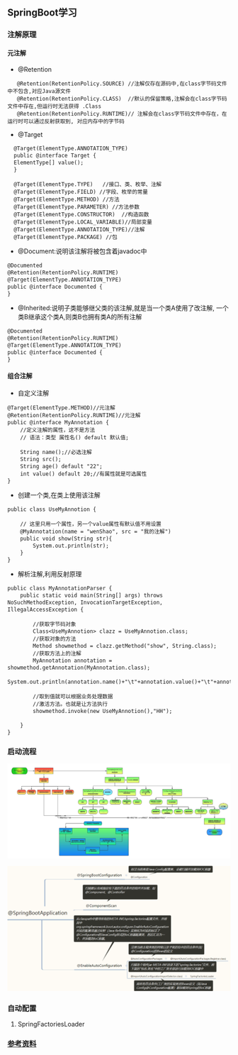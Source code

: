 ## SpringBoot学习

### 注解原理
#### 元注解
  - @Retention
  ```
     @Retention(RetentionPolicy.SOURCE) //注解仅存在源码中,在class字节码文件中不包含,对应Java源文件
     @Retention(RetentionPolicy.CLASS)  //默认的保留策略,注解会在class字节码文件中存在,但运行时无法获得 .Class
     @Retention(RetentionPolicy.RUNTIME)// 注解会在class字节码文件中存在，在运行时可以通过反射获取到, 对应内存中的字节码
  ```
  - @Target
  ```
    @Target(ElementType.ANNOTATION_TYPE)
    public @interface Target {
    ElementType[] value();
    }
    
    @Target(ElementType.TYPE)   //接口、类、枚举、注解
    @Target(ElementType.FIELD) //字段、枚举的常量
    @Target(ElementType.METHOD) //方法
    @Target(ElementType.PARAMETER) //方法参数
    @Target(ElementType.CONSTRUCTOR)  //构造函数
    @Target(ElementType.LOCAL_VARIABLE)//局部变量
    @Target(ElementType.ANNOTATION_TYPE)//注解
    @Target(ElementType.PACKAGE) //包
  ```
  - @Document:说明该注解将被包含着javadoc中
  ```
  @Documented
  @Retention(RetentionPolicy.RUNTIME)
  @Target(ElementType.ANNOTATION_TYPE)
  public @interface Documented {
  }
  ```
  - @Inherited:说明子类能够继父类的该注解,就是当一个类A使用了改注解,
               一个类B继承这个类A,则类B也拥有类A的所有注解
  ```
  @Documented
  @Retention(RetentionPolicy.RUNTIME)
  @Target(ElementType.ANNOTATION_TYPE)
  public @interface Documented {
  }
  ```
#### 组合注解
  - 自定义注解
  ```
  @Target(ElementType.METHOD)//元注解
  @Retention(RetentionPolicy.RUNTIME)//元注解
  public @interface MyAnnotation {
      //定义注解的属性，这不是方法
      // 语法：类型 属性名() default 默认值;
       
      String name();//必选注解
      String src();
      String age() default "22";
      int value() default 20;//有属性就是可选属性
  }
  ```
  - 创建一个类,在类上使用该注解
  ```
  public class UseMyAnnotion {
   
      // 这里只用一个属性，另一个value属性有默认值不用设置
      @MyAnnotation(name = "wenShao", src = "我的注解")
      public void show(String str){
          System.out.println(str);
      }
  }
  ```
  - 解析注解,利用反射原理
  ```
  public class MyAnnotationParser {
      public static void main(String[] args) throws NoSuchMethodException, InvocationTargetException, IllegalAccessException {
   
          //获取字节码对象
          Class<UseMyAnnotion> clazz = UseMyAnnotion.class;
          //获取对象的方法
          Method showmethod = clazz.getMethod("show", String.class);
          //获取方法上的注解
          MyAnnotation annotation = showmethod.getAnnotation(MyAnnotation.class);
          System.out.println(annotation.name()+"\t"+annotation.value()+"\t"+annotation.src());
   
          //取到值就可以根据业务处理数据
          //激活方法。也就是让方法执行
          showmethod.invoke(new UseMyAnnotion(),"HH");
   
      }
  }
  ```
### 启动流程
![springboot启动流程](./static/images/springboot.png)

![springboot启动注解](./static/images/springboot1.png)

### 自动配置
1. SpringFactoriesLoader

### [参考资料](https://www.cnblogs.com/theRhyme/p/11057233.html)